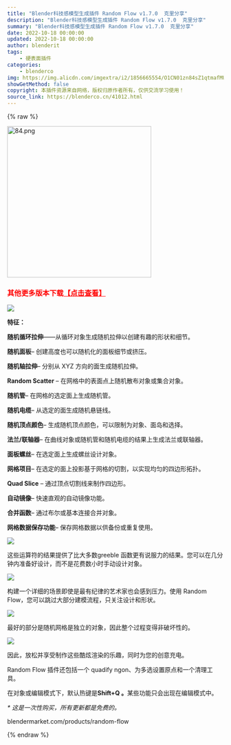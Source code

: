```yaml
---
title: "Blender科技感模型生成插件 Random Flow v1.7.0  克里分享"
description: "Blender科技感模型生成插件 Random Flow v1.7.0  克里分享"
summary: "Blender科技感模型生成插件 Random Flow v1.7.0  克里分享"
date: 2022-10-18 00:00:00
updated: 2022-10-18 00:00:00
author: blenderit
tags: 
    - 硬表面插件
categories:
    - blenderco
img: https://img.alicdn.com/imgextra/i2/1856665554/O1CN01zn84sZ1qtmafMU4NU_!!1856665554.jpg
showGetMethod: false
copyright: 本插件资源来自网络，版权归原作者所有，仅供交流学习使用！
source_link: https://blenderco.cn/41012.html
---
```


{% raw %}
<p><img loading="lazy" class="aligncenter" src="https://img.alicdn.com/imgextra/i4/1856665554/O1CN01tEeVw01qtmXNRlghz_!!1856665554.png" alt="84.png" width="335" height="351"></p><h3><span style="color: #ff0000;">其他更多版本下载<a style="color: #ff0000;" href="https://blenderco.cn/?s=Random+Flow&amp;cat=">【点击查看】</a></span></h3><p><img class="loaded" src="https://img.c4dco.com/img/C4Dmx20220303232010.png" data-original="https://img.c4dco.com/img/C4Dmx20220303232010.png"></p><p class="western"><b>特征：</b></p><p class="western"><b>随机循环拉伸</b>——从循环对象生成随机拉伸以创建有趣的形状和细节。</p><p class="western"><b>随机面板</b>– 创建高度也可以随机化的面板细节或挤压。</p><p class="western"><b>随机轴拉伸</b>– 分别从 XYZ 方向的面生成随机拉伸。</p><p class="western"><b>Random Scatter</b> – 在网格中的表面点上随机散布对象或集合对象。</p><p class="western"><b>随机管</b>– 在网格的选定面上生成随机管。</p><p class="western"><b>随机电缆</b>– 从选定的面生成随机悬链线。</p><p class="western"><b>随机顶点颜色</b>– 生成随机顶点颜色，可以限制为对象、面岛和选择。</p><p class="western"><b>法兰/联轴器</b>– 在曲线对象或随机管和随机电缆的结果上生成法兰或联轴器。</p><p class="western"><b>面板螺丝</b>– 在选定面上生成螺丝设计对象。</p><p class="western"><b>网格项目</b>– 在选定的面上投影基于网格的切割，以实现均匀的四边形拓扑。</p><p class="western"><b>Quad Slice</b> – 通过顶点切割线来制作四边形。</p><p class="western"><b>自动镜像</b>– 快速直观的自动镜像功能。</p><p class="western"><b>合并函数</b>– 通过布尔或基本连接合并对象。</p><p class="western"><b>网格数据保存功能</b>– 保存网格数据以供备份或重复使用。</p><p class="western"><img class="loaded" src="https://markets-rails.s3.amazonaws.com/cache/2fb9a453d4a37487032a69ef488a609c.jpg" data-original="https://markets-rails.s3.amazonaws.com/cache/2fb9a453d4a37487032a69ef488a609c.jpg"></p><p class="western">这些运算符的结果提供了比大多数greeble 函数更有说服力的结果。您可以在几分钟内准备好设计，而不是花费数小时手动设计对象。</p><p class="western"><img class="loaded" src="https://markets-rails.s3.amazonaws.com/cache/e9480925c49fae268e0d0771b4c3e0b4.jpg" data-original="https://markets-rails.s3.amazonaws.com/cache/e9480925c49fae268e0d0771b4c3e0b4.jpg"></p><p class="western">构建一个详细的场景即使是最有纪律的艺术家也会感到压力。使用 Random Flow，您可以跳过大部分建模流程，只关注设计和形状。</p><p class="western"><img class="loaded" src="https://markets-rails.s3.amazonaws.com/cache/4763206874ad86e5ff3311a9e6cf7f19.jpg" data-original="https://markets-rails.s3.amazonaws.com/cache/4763206874ad86e5ff3311a9e6cf7f19.jpg"></p><p class="western">最好的部分是随机网格是独立的对象，因此整个过程变得非破坏性的。</p><p class="western"><img class="loaded" src="https://markets-rails.s3.amazonaws.com/cache/bbc3f0f9816510b1c7bcdcabee9a9b4a.jpg" data-original="https://markets-rails.s3.amazonaws.com/cache/bbc3f0f9816510b1c7bcdcabee9a9b4a.jpg"></p><p class="western">因此，放松并享受制作这些酷炫渲染的乐趣，同时为您的创意充电。</p><p class="western">Random Flow 插件还包括一个 quadify ngon、为多选设置原点和一个清理工具。</p><p class="western">在对象或编辑模式下，默认热键是<b>Shift+Q 。</b>某些功能只会出现在编辑模式中。</p><p class="western"><i>* 这是一次性购买，所有更新都是免费的。</i></p><p>blendermarket.com/products/random-flow</p>
<div style="display: none">blenderco</div>
{% endraw %}